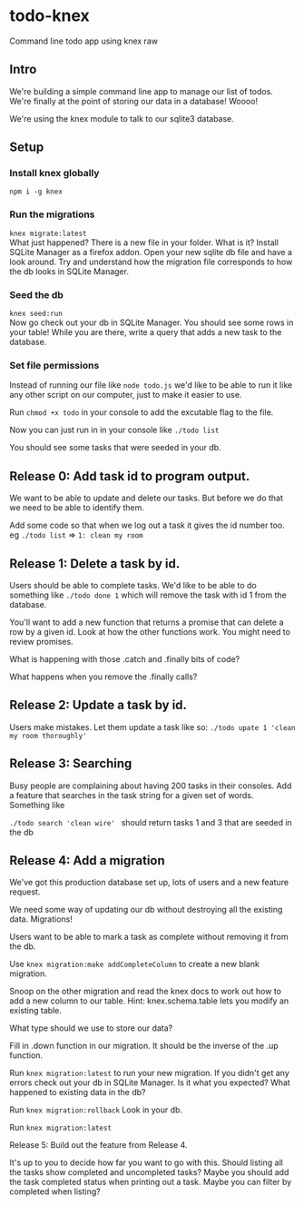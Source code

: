 # todo-knex
Command line todo app using knex raw

## Intro

We're building a simple command line app to manage our list of todos. We're finally at the point of storing our data in a database! Woooo!

We're using the knex module to talk to our sqlite3 database.

## Setup
### Install knex globally
```npm i -g knex```

### Run the migrations

```knex migrate:latest```  
What just happened? There is a new file in your folder. What is it?
Install SQLite Manager as a firefox addon. Open your new sqlite db file and have a look around. Try and understand how the migration file corresponds to how the db looks in SQLite Manager.

### Seed the db

```knex seed:run```  
Now go check out your db in SQLite Manager. You should see some rows in your table!
While you are there, write a query that adds a new task to the database.

### Set file permissions

Instead of running our file like ```node todo.js``` we'd like to be able to run it like any other script on our computer, just to make it easier to use.

Run ```chmod +x todo``` in your console to add the excutable flag to the file.

Now you can just run in in your console like ```./todo list```

You should see some tasks that were seeded in your db.

## Release 0: Add task id to program output.

We want to be able to update and delete our tasks. But before we do that we need to be able to identify them.

Add some code so that when we log out a task it gives the id number too. eg
```./todo list``` => ```1: clean my room```

## Release 1: Delete a task by id.

Users should be able to complete tasks. We'd like to be able to do something like ```./todo done 1``` which will remove the task with id 1 from the database. 

You'll want to add a new function that returns a promise that can delete a row by a given id. Look at how the other functions work. You might need to review promises. 

What is happening with those .catch and .finally bits of code?

What happens when you remove the .finally calls?

## Release 2: Update a task by id.

Users make mistakes. Let them update a task like so: ```./todo upate 1 'clean my room thoroughly'```

## Release 3: Searching

Busy people are complaining about having 200 tasks in their consoles. Add a feature that searches in the task string for a given set of words. Something like

```./todo search 'clean wire' ``` should return tasks 1 and 3 that are seeded in the db 

## Release 4: Add a migration

We've got this production database set up, lots of users and a new feature request. 

We need some way of updating our db without destroying all the existing data. Migrations!

Users want to be able to mark a task as complete without removing it from the db.

Use ```knex migration:make addCompleteColumn``` to create a new blank migration.

Snoop on the other migration and read the knex docs to work out how to add a new column to our table. Hint: knex.schema.table lets you modify an existing table.

What type should we use to store our data?

Fill in .down function in our migration. It should be the inverse of the .up function.

Run ```knex migration:latest``` to run your new migration. If you didn't get any errors check out your db in SQLite Manager. Is it what you expected? What happened to existing data in the db? 

Run ```knex migration:rollback``` Look in your db. 

Run ```knex migration:latest``` 

Release 5: Build out the feature from Release 4.

It's up to you to decide how far you want to go with this. Should listing all the tasks show completed and uncompleted tasks? Maybe you should add the task completed status when printing out a task. Maybe you can filter by completed when listing?

